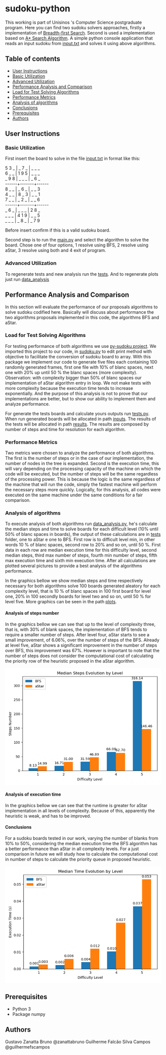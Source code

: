# sudoku-python

This working is part of Unisinos 's Computer Science postgraduate program. Here you can find two sudoku solvers approaches, firstly a implementation of [Breadth-first Search](https://en.wikipedia.org/wiki/Breadth-first_search). Second is used a implementation based on [A* Search Algorithm](https://en.wikipedia.org/wiki/A*_search_algorithm).
 A simple python console application that reads an input sudoku from [input.txt](input.txt) and solves it using above algorithms.

 ## Table of contents

- [User Instructions](#User-Instructions)
- [Basic Utilization](#Basic-Utilization)
- [Advanced Utilization](#Advanced-Utilization)
- [Performance Analysis and Comparison](#Performance-Analysis-and-Comparison)
- [Load for Test Solving Algorithms](#Load-for-Test-Solving-Algorithms)
- [Performance Metrics](#Performance-Metrics)
- [Analysis of algorithms](#Analysis-of-algorithms)
- [Conclusions](#Conclusions)
- [Prerequisites](#Prerequisites)
- [Authors](#authors)


 ## User Instructions
 ### Basic Utilization

 First insert the board to solve in the file [input.txt](input.txt) in format like this:

5 3 _ | _ 7 _ | _ _ _<br />
6 _ _ | 1 9 5 | _ _ _<br />
_ 9 8 | _ _ _ | _ 6 _<br />
------+-------+------<br />
8 _ _ | _ 6 _ | _ _ 3<br />
4 _ _ | 8 _ 3 | _ _ 1<br />
7 _ _ | _ 2 _ | _ _ 6<br />
------+-------+------<br />
_ 6 _ | _ _ _ | 2 8 _<br />
_ _ _ | 4 1 9 | _ _ 5<br />
_ _ _ | _ 8 _ | _ 7 9<br />

Before insert confirm if this is a valid sudoku board.

Second step is to run the [main.py](main.py) and select the algorithm to solve the board. Chose one of four options, 1 resolve using BFS, 2 resolve using aStar, 3 resolve using both and 4 exit of program.

 ### Advanced Utilization

To regenerate tests and new analysis run the [tests](tests.py). And to regenerate plots just run [data_analysis](data_analysis.py)

 ##  Performance Analysis and Comparison
In this section will evaluate the performance of our proposals algorithms to solve sudoku codified here. Basically will discuss about performance the two algorithms proposals implemented in this code, the algorithms BFS and aStar.

 ### Load for Test Solving Algorithms

For testing performance of both algorithms we use [py-sudoku project](https://pypi.org/project/py-sudoku/). We imported this project to our code, in [sudoku.py](generator/sudoku.py,) to edit print method with objective to facilitate the conversion of sudoku board to array. With this package we implement our code to generate five files each containing 100 randomly generated frames, first one file with 10% of blanc spaces, next one with 20% up until 50 % the blanc spaces (more complexity).
Observation: with complexity bigger than 50% of blanc spaces  our implementation of aStar algorithm entry in loop. 
We not make tests with more complexity because the execution time tends to increase exponentially. And the purpose of this analysis is not to prove that our implementations are better, but to show our ability to implement them and analyze performance.

For generate the tests boards and calculate yours outputs run [tests.py](tests.py). When run generated boards will be allocated in path [inputs](tests/inputs/). The results of the tests will be allocated in
path [results](tests/results/). The results are composed by number of steps and time for resolution for each algorithm.

 ### Performance Metrics

Two metrics were chosen to analyze the performance of both algorithms. The first is the number of steps or in the case of our implementation, the number of nodes in the tree is expanded. Second is the execution time, this will vary depending on the processing capacity of the machine on which the code will be executed, but the number of steps will be the same regardless of the processing power. This is because the logic is the same regardless of the machine that will run the code, simply the fastest machine will perform the necessary steps more quickly. Logically, for this analysis, all codes were executed on the same machine under the same conditions for a fair comparison.

 ### Analysis of algorithms

To execute analysis of both algorithms run [data_analysis.py](data_analysis.py), he's calculate the median steps and time to solve boards for each difficult level (10% until 50% of blanc spaces in boards), the output of these calculations are in [tests](tests/) folder, one to aStar e one to BFS.
First row is to difficult level min, in other words 10 % of blanc spaces, second row to 20% and so on, until 50 %. First data in each row are median execution time for this difficulty level, second median steps, third  max number of steps, fourth min number of steps, fifth max execution time and sixth min execution time. After all calculations are plotted several pictures to provide a best analysis of the algorithms performance.

In the graphics bellow we show median steps and time respectively necessary for both algorithms solve 100 boards generated aleatory for each complexity level, that is 10 % of blanc spaces in 100 first board for level one, 20%  in 100 secondly boards for level two and so on, until 50 % for level five. More graphics can be seen in the path [plots](plots/).

 #### Analysis of steps number

In the graphics bellow we can see that up to the level of complexity three, that is, with 30% of blank spaces, the implementation of BFS tends to require a smaller number of steps. After level four, aStar starts to see a small improvement, of 6.06%, over the number of steps of the BFS. Already at level five, aStar shows a significant improvement in the number of steps over BFS, this improvement was 67%. However is important to note that the number of steps does not consider the computational cost of calculating the priority row of the heuristic proposed in the aStar algorithm.

![group_steps_bar](plots/group_steps_bar.png)

 #### Analysis of execution time

 In the graphics bellow we can see that the runtime is greater for aStar implementation in all levels of complexity. Because of this, apparently the heuristic is weak, and has to be improved.

 #### Conclusions

For a sudoku boards tested in our work, varying the number of blanks from 10% to 50%, considering the median execution time the BFS algorithm has a better performance than aStar in all complexity levels. For a just comparison in future we will study how to calculate the computational cost in number of steps to calculate the priority queue in proposed heuristic.


![group_time_bar](plots/group_time_bar.png)

## Prerequisites
  * Python 3
  * Package numpy

## Authors
Gustavo Zanatta Bruno @zanattabruno
Guilherme Falcão Silva Campos @guilhermefscampos
